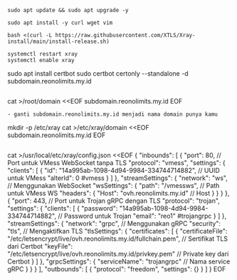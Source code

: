 ```
sudo apt update && sudo apt upgrade -y
```
```
sudo apt install -y curl wget vim
```
```
bash <(curl -L https://raw.githubusercontent.com/XTLS/Xray-install/main/install-release.sh)
```
```
systemctl restart xray
systemctl enable xray
```
sudo apt install certbot
sudo certbot certonly --standalone -d subdomain.reonolimits.my.id
```
```
cat >/root/domain <<EOF
subdomain.reonolimits.my.id
EOF
```
- ganti subdomain.reonolimits.my.id menjadi nama domain punya kamu
```
mkdir -p /etc/xray
cat >/etc/xray/domain <<EOF
subdomain.reonolimits.my.id
EOF
```
```
cat >/usr/local/etc/xray/config.json <<EOF
{
  "inbounds": [
    {
      "port": 80,  // Port untuk VMess WebSocket tanpa TLS
      "protocol": "vmess",
      "settings": {
        "clients": [
          {
            "id": "14a995ab-1098-4d94-9984-334744714882",  // UUID untuk VMess
            "alterId": 0
#vmess
          }
        ]
      },
      "streamSettings": {
        "network": "ws",  // Menggunakan WebSocket
        "wsSettings": {
          "path": "/vmessws",  // Path untuk VMess WS
          "headers": {
            "Host": "ovh.reonolimits.my.id"  // Host
          }
        }
      }
    },
    {
      "port": 443,  // Port untuk Trojan gRPC dengan TLS
      "protocol": "trojan",
      "settings": {
        "clients": [
          {
            "password": "14a995ab-1098-4d94-9984-334744714882",  // Password untuk Trojan
            "email": "reo1"
#trojangrpc
          }
        ]
      },
      "streamSettings": {
        "network": "grpc",  // Menggunakan gRPC
        "security": "tls",  // Mengaktifkan TLS
        "tlsSettings": {
          "certificates": [
            {
              "certificateFile": "/etc/letsencrypt/live/ovh.reonolimits.my.id/fullchain.pem",  // Sertifikat TLS dari Certbot
              "keyFile": "/etc/letsencrypt/live/ovh.reonolimits.my.id/privkey.pem"  // Private key dari Certbot
            }
          ]
        },
        "grpcSettings": {
          "serviceName": "trojangrpc"  // Nama service gRPC
        }
      }
    }
  ],
  "outbounds": [
    {
      "protocol": "freedom",
      "settings": {}
    }
  ]
}
EOF
```

